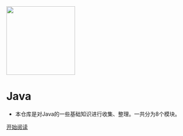<img width="180px" src="https://gitee.com/duhouan/ImagePro/raw/master/logo.png">

# Java

- 本仓库是对Java的一些基础知识进行收集、整理。一共分为8个模块。

[开始阅读](./README.md)